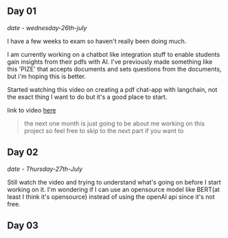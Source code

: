 ## Day 01

*date - wednesday-26th-july*

I have a few weeks to exam so haven't really been doing much.

I am currently working on a chatbot like integration stuff to enable students gain insights from their pdfs with AI. I've previously made something like this 'PIZE' that accepts documents and sets questions from the documents, but  i'm hoping this is better.

Started watching this video on creating a pdf chat-app with langchain, not the exact thing I want to do but it's a good place to start.

link to video [here](https://www.youtube.com/watch?v=RIWbalZ7sTo&t=258s)


> the next one month is just going to be about me working on this project so feel free to skip to the next part if you want to

## Day 02

*date - Thursday-27th-July*

Still watch the video and trying to understand what's going on before I start working on it. I'm wondering if I can use an opensource model like BERT(at least I think it's opensource) instead of using the openAI api since it's not free.


## Day 03
